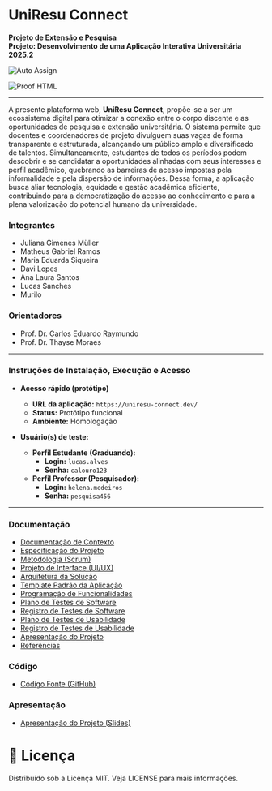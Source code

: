 # UniResu Connect

**Projeto de Extensão e Pesquisa**
<br>
**Projeto: Desenvolvimento de uma Aplicação Interativa Universitária**
<br>
**2025.2**

![Auto Assign](https://github.com/UniResu-Connect/demo-repository/actions/workflows/auto-assign.yml/badge.svg)

![Proof HTML](https://github.com/UniResu-Connect/demo-repository/actions/workflows/proof-html.yml/badge.svg)

---

A presente plataforma web, **UniResu Connect**, propõe-se a ser um ecossistema digital para otimizar a conexão entre o corpo discente e as oportunidades de pesquisa e extensão universitária. O sistema permite que docentes e coordenadores de projeto divulguem suas vagas de forma transparente e estruturada, alcançando um público amplo e diversificado de talentos. Simultaneamente, estudantes de todos os períodos podem descobrir e se candidatar a oportunidades alinhadas com seus interesses e perfil acadêmico, quebrando as barreiras de acesso impostas pela informalidade e pela dispersão de informações. Dessa forma, a aplicação busca aliar tecnologia, equidade e gestão acadêmica eficiente, contribuindo para a democratização do acesso ao conhecimento e para a plena valorização do potencial humano da universidade.

### **Integrantes**

* Juliana Gimenes Müller
* Matheus Gabriel Ramos
* Maria Eduarda Siqueira
* Davi Lopes
* Ana Laura Santos
* Lucas Sanches
* Murilo

### **Orientadores**

* Prof. Dr. Carlos Eduardo Raymundo
* Prof. Dr. Thayse Moraes

---

### **Instruções de Instalação, Execução e Acesso**

* **Acesso rápido (protótipo)**
    * **URL da aplicação:** `https://uniresu-connect.dev/`
    * **Status:** Protótipo funcional
    * **Ambiente:** Homologação
* **Usuário(s) de teste:**

    * **Perfil Estudante (Graduando):**
        * **Login:** `lucas.alves`
        * **Senha:** `calouro123`
    * **Perfil Professor (Pesquisador):**
        * **Login:** `helena.medeiros`
        * **Senha:** `pesquisa456`

---

### **Documentação**

* [Documentação de Contexto](https://github.com/UniResu-Connect/UniResu/blob/main/UniResu-main/docs/01-Documenta%C3%A7%C3%A3o%20de%20Contexto.md)
* [Especificação do Projeto](https://github.com/UniResu-Connect/UniResu/blob/main/UniResu-main/docs/02-Especifica%C3%A7%C3%A3o%20do%20Projeto.md)
* [Metodologia (Scrum)](https://github.com/UniResu-Connect/UniResu/blob/main/UniResu-main/docs/03-Metodologia.md)
* [Projeto de Interface (UI/UX)](https://github.com/UniResu-Connect/UniResu/blob/main/UniResu-main/docs/04-Projeto%20de%20Interface.md)
* [Arquitetura da Solução](https://github.com/UniResu-Connect/UniResu/blob/main/UniResu-main/docs/05-Arquitetura%20da%20Solu%C3%A7%C3%A3o.md)
* [Template Padrão da Aplicação](https://github.com/UniResu-Connect/UniResu/blob/main/UniResu-main/docs/06-Template%20Padr%C3%A3o%20da%20Aplica%C3%A7%C3%A3o.md)
* [Programação de Funcionalidades](https://github.com/UniResu-Connect/UniResu/blob/main/UniResu-main/docs/07-Programa%C3%A7%C3%A3o%20de%20Funcionalidades.md)
* [Plano de Testes de Software](https://github.com/UniResu-Connect/UniResu/blob/main/UniResu-main/docs/08-Plano%20de%20Testes%20de%20Software.md)
* [Registro de Testes de Software](https://github.com/UniResu-Connect/UniResu/blob/main/UniResu-main/docs/09-Registro%20de%20Testes%20de%20Software.md)
* [Plano de Testes de Usabilidade](https://github.com/UniResu-Connect/UniResu/blob/main/UniResu-main/docs/10-Plano%20de%20Testes%20de%20Usabilidade.md)
* [Registro de Testes de Usabilidade](https://github.com/UniResu-Connect/UniResu/blob/main/UniResu-main/docs/11-Registro%20de%20Testes%20de%20Usabilidade.md)
* [Apresentação do Projeto](https://github.com/UniResu-Connect/UniResu/blob/main/UniResu-main/docs/12-Apresenta%C3%A7%C3%A3o%20do%20Projeto.md)
* [Referências](https://github.com/UniResu-Connect/UniResu/blob/main/UniResu-main/docs/13-Refer%C3%AAncias.md)

### **Código**

* [Código Fonte (GitHub)](https://github.com/seu-usuario/uniresu-connect)

### **Apresentação**

* [Apresentação do Projeto (Slides)](./link-para-apresentacao.pdf)


# 📝 Licença

Distribuído sob a Licença MIT. Veja LICENSE para mais informações.
